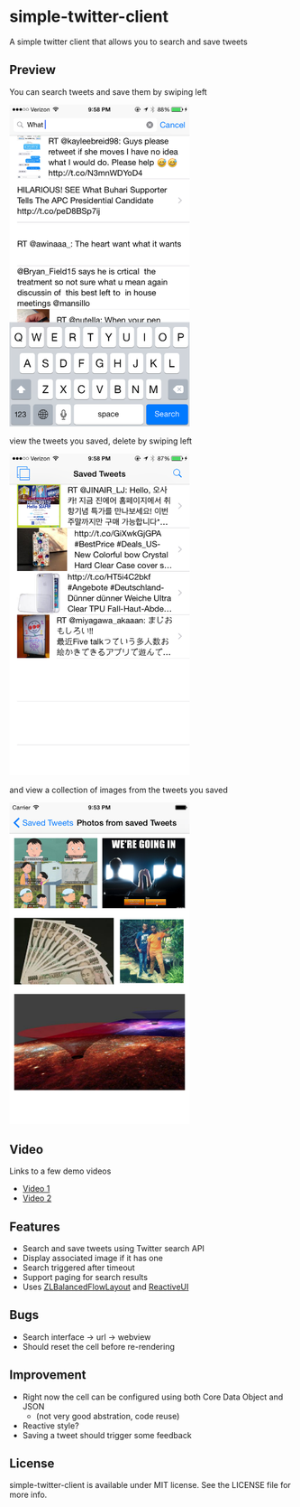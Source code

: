 # simple-twitter-client
A simple twitter client that allows you to search and save tweets

Preview
---
You can search tweets and save them by swiping left

<img width="320 px" src="previews/search.png"/>

view the tweets you saved, delete by swiping left

<img width="320 px" src="previews/saved.png"/>

and view a collection of images from the tweets you saved

<img width="320 px" src="previews/gallery.png"/>

Video
---
Links to a few demo videos
- [Video 1](https://www.dropbox.com/s/3t42j9gvssp3ntq/video.mov?dl=0)
- [Video 2](https://www.dropbox.com/s/8f5istg081fyxiq/videoDelete.mov?dl=0)

Features
---
- Search and save tweets using Twitter search API
- Display associated image if it has one
- Search triggered after timeout
- Support paging for search results
- Uses [ZLBalancedFlowLayout](https://github.com/zhxnlai/ZLBalancedFlowLayout) and [ReactiveUI](https://github.com/zhxnlai/ReactiveUI)

Bugs
---
- Search interface -> url -> webview
- Should reset the cell before re-rendering

Improvement
---
- Right now the cell can be configured using both Core Data Object and JSON
	- (not very good abstration, code reuse)
- Reactive style?
- Saving a tweet should trigger some feedback

License
---
simple-twitter-client is available under MIT license. See the LICENSE file for more info.
